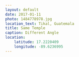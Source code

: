 ```yaml
---
layout: default
date: 2017-01-11
photo: 1484778978.jpg
location_text: Tikal, Guatemala
title: Same Temple
caption: Different Angle
location:
    latitude: 17.2220409
    longitude: -89.6236995
---
```

